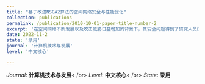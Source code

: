 ```yaml
---
title: "基于改进NSGA2算法的空间网络安全与性能优化"
collection: publications
permalink: /publication/2010-10-01-paper-title-number-2
excerpt: '在空间网络不断发展以及攻击威胁日益增加的背景下，其安全问题得到了研究人员的密切关注。但同时，其性能开销也会增大。为解决空间网络通信安全性、服务性能间的联合优化问题，选取机密性、 完整性、可认证性作为安全程度的量化指标，选择时延作为性能指标，建立了网络安全与通信性能间的多目标优化模型。提出了一种ISN-NSGA2算法和纳什议价博弈的多目标优化决策方案。算法利用自适应锦标赛选择算子，促进种群较快收敛；运用基于拥挤熵的个体动态排挤机制代替拥挤距离一次性排挤，维持种群分布性；在得到一组非支配解后，使用合作博弈纳什议价模型进行折中决策。在6个基准多目标测试函数上对算法进行了性能测试，实验结果表明解的均匀性和收敛度均得到了很好的提升。采用该方案对模型求解，能够在适应网络安全和性能需求的情况下，从Pareto解集中选出使网络整体收益最大的最终决策解，有效实现两者的折中优化。'
date: 2022-11-2
state: '录用'
journal: '计算机技术与发展'
level: '中文核心'

---
```


*Journal*: **计算机技术与发展**< /br>
*Level*:  **中文核心**< /br>
*State*:  **录用**
